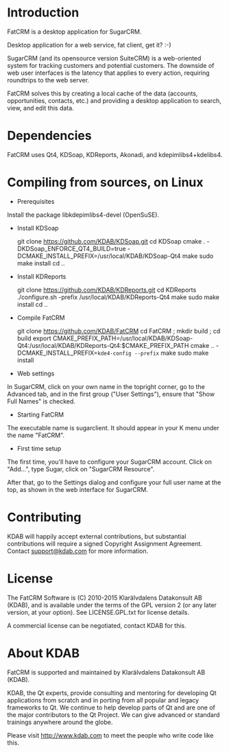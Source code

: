 Introduction
============
FatCRM is a desktop application for SugarCRM.

Desktop application for a web service, fat client, get it? :-)

SugarCRM (and its opensource version SuiteCRM) is a web-oriented system for tracking
customers and potential customers. The downside of web user interfaces is the latency
that applies to every action, requiring roundtrips to the web server.

FatCRM solves this by creating a local cache of the data (accounts, opportunities, contacts, etc.)
and providing a desktop application to search, view, and edit this data.

Dependencies
============
FatCRM uses Qt4, KDSoap, KDReports, Akonadi, and kdepimlibs4+kdelibs4.

Compiling from sources, on Linux
================================
* Prerequisites

Install the package libkdepimlibs4-devel (OpenSuSE).

* Install KDSoap

    git clone https://github.com/KDAB/KDSoap.git
    cd KDSoap
    cmake . -DKDSoap_ENFORCE_QT4_BUILD=true -DCMAKE_INSTALL_PREFIX=/usr/local/KDAB/KDSoap-Qt4
    make
    sudo make install
    cd ..

* Install KDReports

    git clone https://github.com/KDAB/KDReports.git
    cd KDReports
    ./configure.sh -prefix /usr/local/KDAB/KDReports-Qt4
    make
    sudo make install
    cd ..

* Compile FatCRM

    git clone https://github.com/KDAB/FatCRM
    cd FatCRM ; mkdir build ; cd build
    export CMAKE_PREFIX_PATH=/usr/local/KDAB/KDSoap-Qt4:/usr/local/KDAB/KDReports-Qt4:$CMAKE_PREFIX_PATH
    cmake .. -DCMAKE_INSTALL_PREFIX=`kde4-config --prefix`
    make
    sudo make install

* Web settings

In SugarCRM, click on your own name in the topright corner, go to the Advanced tab, and in the first group ("User Settings"), ensure that "Show Full Names" is checked.

* Starting FatCRM

The executable name is sugarclient. It should appear in your K menu under the name "FatCRM".

* First time setup

The first time, you'll have to configure your SugarCRM account. Click on "Add...", type Sugar, click on "SugarCRM Resource".

After that, go to the Settings dialog and configure your full user name at the top, as shown in the web interface for SugarCRM.

Contributing
============
KDAB will happily accept external contributions, but substantial
contributions will require a signed Copyright Assignment Agreement.
Contact support@kdab.com for more information.

License
=======
The FatCRM Software is (C) 2010-2015 Klarälvdalens Datakonsult AB (KDAB),
and is available under the terms of the GPL version 2 (or any later version,
at your option).  See LICENSE.GPL.txt for license details.

A commercial license can be negotiated, contact KDAB for this.

About KDAB
==========
FatCRM is supported and maintained by Klarälvdalens Datakonsult AB (KDAB).

KDAB, the Qt experts, provide consulting and mentoring for developing
Qt applications from scratch and in porting from all popular and legacy
frameworks to Qt. We continue to help develop parts of Qt and are one
of the major contributors to the Qt Project. We can give advanced or
standard trainings anywhere around the globe.

Please visit http://www.kdab.com to meet the people who write code like this.

